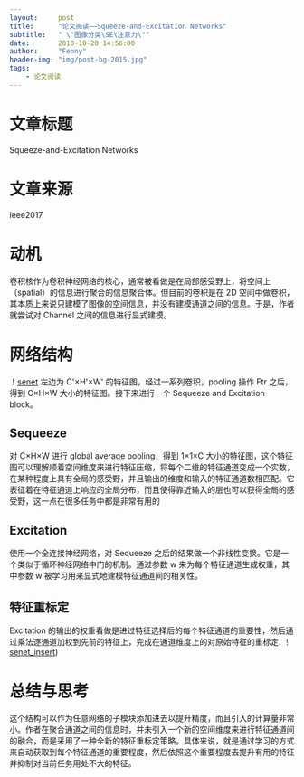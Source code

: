 ```yaml
---
layout:     post
title:      "论文阅读——Squeeze-and-Excitation Networks"
subtitle:   " \"图像分类\SE\注意力\""
date:       2018-10-20 14:56:00
author:     "Fenny"
header-img: "img/post-bg-2015.jpg"
tags:
    - 论文阅读
---
```

# 文章标题
Squeeze-and-Excitation Networks

# 文章来源
ieee2017

# 动机
卷积核作为卷积神经网络的核心，通常被看做是在局部感受野上，将空间上（spatial）的信息进行聚合的信息聚合体。但目前的卷积是在 2D 空间中做卷积，其本质上来说只建模了图像的空间信息，并没有建模通道之间的信息。于是，作者就尝试对 Channel 之间的信息进行显式建模。

# 网络结构
！[senet](https://github.com/Fennyhhh/Fennyhhh.github.io/blob/master/paper_img/senet.jpg)
左边为 C'×H'×W' 的特征图，经过一系列卷积，pooling 操作 Ftr 之后，得到 C×H×W 大小的特征图。接下来进行一个 Sequeeze and Excitation block。
## Sequeeze
对 C×H×W 进行 global average pooling，得到 1×1×C 大小的特征图，这个特征图可以理解顺着空间维度来进行特征压缩，将每个二维的特征通道变成一个实数，在某种程度上具有全局的感受野，并且输出的维度和输入的特征通道数相匹配。它表征着在特征通道上响应的全局分布，而且使得靠近输入的层也可以获得全局的感受野，这一点在很多任务中都是非常有用的
## Excitation
使用一个全连接神经网络，对 Sequeeze 之后的结果做一个非线性变换。它是一个类似于循环神经网络中门的机制。通过参数 w 来为每个特征通道生成权重，其中参数 w 被学习用来显式地建模特征通道间的相关性。
## 特征重标定
Excitation 的输出的权重看做是进过特征选择后的每个特征通道的重要性，然后通过乘法逐通道加权到先前的特征上，完成在通道维度上的对原始特征的重标定.
！[senet_insert](https://github.com/Fennyhhh/Fennyhhh.github.io/blob/master/paper_img/senet_insert.jpg))

# 总结与思考
这个结构可以作为任意网络的子模块添加进去以提升精度，而且引入的计算量非常小。作者在聚合通道之间的信息时，并未引入一个新的空间维度来进行特征通道间的融合，而是采用了一种全新的特征重标定策略。具体来说，就是通过学习的方式来自动获取到每个特征通道的重要程度，然后依照这个重要程度去提升有用的特征并抑制对当前任务用处不大的特征。